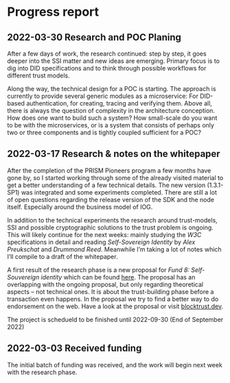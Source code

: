 # Progress report

## 2022-03-30 Research and POC Planing
After a few days of work, the research continued: step by step, it goes deeper into the SSI matter and new ideas are emerging. Primary focus is to dig into DID specifications and to think through possible workflows for different trust models.

Along the way, the technical design for a POC is starting. The approach is currently to provide several generic modules as a microservice: For DID-based authentication, for creating, tracing and verifying them. Above all, there is always the question of complexity in the architecture conception. How does one want to build such a system? How small-scale do you want to be with the microservices, or is a system that consists of perhaps only two or three components and is tightly coupled sufficient for a POC?

## 2022-03-17 Research & notes on the whitepaper
After the completion of the PRISM Pioneers program a few months have gone by, so I started working through some of the already visited material to get a better understanding of a few technical details. The new version (1.3.1-SP1) was integrated and some experiments completed. There are still a lot of open questions regarding the release version of the SDK and the node itself. Especially around the business model of IOG.

In addition to the technical experiments the research around trust-models, SSI and possible cryptographic solutions to the trust problem is ongoing. This will likely continue for the next weeks: mainly studying the *W3C* specifications in detail and reading *Self-Sovereign Identity* by *Alex Preukschat* and *Drummond Reed*. Meanwhile I’m taking a lot of notes which I’ll compile to a draft of the whitepaper.

A first result of the research phase is a new proposal for *Fund 8: Self-Souvereign identity* which can be found [here]( https://cardano.ideascale.com/c/idea/404879). The proposal has an overlapping with the ongoing proposal, but only regarding theoretical aspects – not technical ones. It is about the trust-building phase before a transaction even happens. In the proposal we try to find a better way to do endorsement on the web. Have a look at the proposal or visit [blocktrust.dev](http://blocktrust.dev). 

The project is schedueld to be finished until 2022-09-30 (End of September 2022)

## 2022-03-03 Received funding
The initial batch of funding was received, and the work will begin next week with the research phase.
